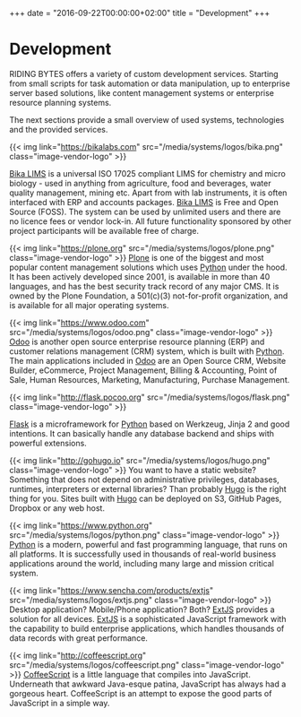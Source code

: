 +++
date = "2016-09-22T00:00:00+02:00"
title = "Development"
+++

# Development


RIDING BYTES offers a variety of custom development services. Starting from small
scripts for task automation or data manipulation, up to enterprise server based
solutions, like content management systems or enterprise resource planning
systems.

The next sections provide a small overview of used systems, technologies
and the provided services.


{{< img link="https://bikalabs.com" src="/media/systems/logos/bika.png" class="image-vendor-logo" >}}

[Bika LIMS](https://bikalabs.com) is a universal ISO 17025 compliant LIMS for
chemistry and micro biology - used in anything from agriculture, food and
beverages, water quality management, mining etc. Apart from with lab
instruments, it is often interfaced with ERP and accounts packages.
[Bika LIMS](https://bikalabs.com) is Free and Open Source (FOSS). The system
can be used by unlimited users and there are no licence fees or vendor lock-in.
All future functionality sponsored by other project participants will be
available free of charge.


{{< img link="https://plone.org" src="/media/systems/logos/plone.png" class="image-vendor-logo" >}}
[Plone](http://plone.org) is one of the biggest and most popular content
management solutions which uses [Python](http://python.org) under the hood. It
has been actively developed since 2001, is available in more than 40 languages,
and has the best security track record of any major CMS. It is owned by the
Plone Foundation, a 501(c)(3) not-for-profit organization, and is available for
all major operating systems.


{{< img link="https://www.odoo.com" src="/media/systems/logos/odoo.png" class="image-vendor-logo" >}}
[Odoo](http://www.odoo.com) is another open source enterprise resource planning
(ERP) and customer relations management (CRM) system, which is built with
[Python](http://python.org). The main applications included in
[Odoo](http://www.odoo.com) are an Open Source CRM, Website Builder, eCommerce,
Project Management, Billing & Accounting, Point of Sale, Human Resources,
Marketing, Manufacturing, Purchase Management.


{{< img link="http://flask.pocoo.org" src="/media/systems/logos/flask.png" class="image-vendor-logo" >}}

[Flask](http://flask.pocoo.org) is a microframework for
[Python](http://python.org) based on Werkzeug, Jinja 2 and good intentions.  It
can basically handle any database backend and ships with powerful extensions.


{{< img link="http://gohugo.io" src="/media/systems/logos/hugo.png" class="image-vendor-logo" >}}
You want to have a static website? Something that does not depend on
administrative privileges, databases, runtimes, interpreters or external
libraries? Than probably [Hugo](http://gohugo.io) is the right thing for you.
Sites built with [Hugo](http://gohugo.io) can be deployed on S3, GitHub Pages,
Dropbox or any web host.


{{< img link="https://www.python.org" src="/media/systems/logos/python.png" class="image-vendor-logo" >}}
[Python](http://python.org) is a modern, powerful and fast programming
language, that runs on all platforms. It is successfully used in thousands of
real-world business applications around the world, including many large and
mission critical system.


{{< img link="https://www.sencha.com/products/extjs" src="/media/systems/logos/extjs.png" class="image-vendor-logo" >}}
Desktop application? Mobile/Phone application? Both?
[ExtJS](https://www.sencha.com/products/extjs) provides a solution for all
devices. [ExtJS](https://www.sencha.com/products/extjs) is a sophisticated
JavaScript framework with the capability to build enterprise applications, which
handles thousands of data records with great performance.


{{< img link="http://coffeescript.org" src="/media/systems/logos/coffeescript.png" class="image-vendor-logo" >}}
[CoffeeScript](http://coffeescript.org) is a little language that compiles
into JavaScript. Underneath that awkward Java-esque patina, JavaScript has
always had a gorgeous heart. CoffeeScript is an attempt to expose the good
parts of JavaScript in a simple way.
